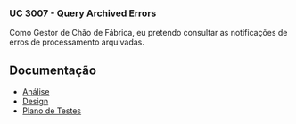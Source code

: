 ### UC 3007 - Query Archived Errors 

Como Gestor de Chão de Fábrica, eu pretendo consultar as notificações de erros de processamento arquivadas.

## Documentação

- [Análise](QueryArchivedErrors-ANALYSIS.md)
- [Design](QueryArchivedErrors-DESIGN.md)
- [Plano de Testes](QueryArchivedErrors-TESTPLAN.md)
